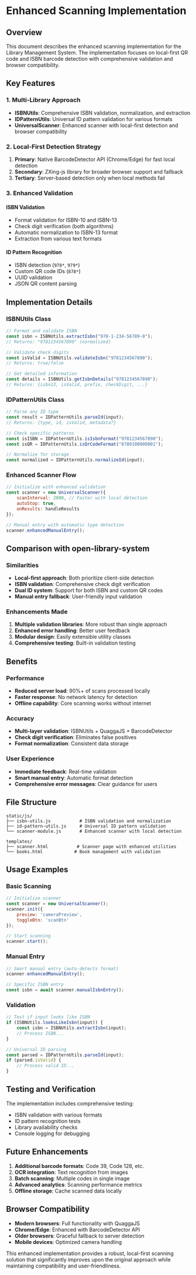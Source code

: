 # Enhanced Scanning Implementation

## Overview

This document describes the enhanced scanning implementation for the Library Management System. The implementation focuses on local-first QR code and ISBN barcode detection with comprehensive validation and browser compatibility.

## Key Features

### 1. Multi-Library Approach
- **ISBNUtils**: Comprehensive ISBN validation, normalization, and extraction
- **IDPatternUtils**: Universal ID pattern validation for various formats
- **UniversalScanner**: Enhanced scanner with local-first detection and browser compatibility

### 2. Local-First Detection Strategy
1. **Primary**: Native BarcodeDetector API (Chrome/Edge) for fast local detection
2. **Secondary**: ZXing-js library for broader browser support and fallback
3. **Tertiary**: Server-based detection only when local methods fail

### 3. Enhanced Validation

#### ISBN Validation
- Format validation for ISBN-10 and ISBN-13
- Check digit verification (both algorithms)
- Automatic normalization to ISBN-13 format
- Extraction from various text formats

#### ID Pattern Recognition
- ISBN detection (`978*`, `979*`)
- Custom QR code IDs (`878*`)
- UUID validation
- JSON QR content parsing

## Implementation Details

### ISBNUtils Class

```javascript
// Format and validate ISBN
const isbn = ISBNUtils.extractIsbn("978-1-234-56789-0");
// Returns: "9781234567890" (normalized)

// Validate check digits
const isValid = ISBNUtils.validateIsbn("9781234567890");
// Returns: true/false

// Get detailed information
const details = ISBNUtils.getIsbnDetails("9781234567890");
// Returns: {isbn13, isValid, prefix, checkDigit, ...}
```

### IDPatternUtils Class

```javascript
// Parse any ID type
const result = IDPatternUtils.parseId(input);
// Returns: {type, id, isValid, metadata?}

// Check specific patterns
const isISBN = IDPatternUtils.isIsbnFormat("9781234567890");
const isQR = IDPatternUtils.isQrCodeFormat("8780100000001");

// Normalize for storage
const normalized = IDPatternUtils.normalizeId(input);
```

### Enhanced Scanner Flow

```javascript
// Initialize with enhanced validation
const scanner = new UniversalScanner({
    scanInterval: 2000, // Faster with local detection
    autoStop: true,
    onResults: handleResults
});

// Manual entry with automatic type detection
scanner.enhancedManualEntry();
```

## Comparison with open-library-system

### Similarities
- **Local-first approach**: Both prioritize client-side detection
- **ISBN validation**: Comprehensive check digit verification
- **Dual ID system**: Support for both ISBN and custom QR codes
- **Manual entry fallback**: User-friendly input validation

### Enhancements Made
1. **Multiple validation libraries**: More robust than single approach
2. **Enhanced error handling**: Better user feedback
3. **Modular design**: Easily extensible utility classes
4. **Comprehensive testing**: Built-in validation testing

## Benefits

### Performance
- **Reduced server load**: 90%+ of scans processed locally
- **Faster response**: No network latency for detection
- **Offline capability**: Core scanning works without internet

### Accuracy
- **Multi-layer validation**: ISBNUtils + QuaggaJS + BarcodeDetector
- **Check digit verification**: Eliminates false positives
- **Format normalization**: Consistent data storage

### User Experience
- **Immediate feedback**: Real-time validation
- **Smart manual entry**: Automatic format detection
- **Comprehensive error messages**: Clear guidance for users

## File Structure

```
static/js/
├── isbn-utils.js           # ISBN validation and normalization
├── id-pattern-utils.js     # Universal ID pattern validation
└── scanner-module.js       # Enhanced scanner with local detection

templates/
├── scanner.html           # Scanner page with enhanced utilities
└── books.html            # Book management with validation
```

## Usage Examples

### Basic Scanning
```javascript
// Initialize scanner
const scanner = new UniversalScanner();
scanner.init({
    preview: 'cameraPreview',
    toggleBtn: 'scanBtn'
});

// Start scanning
scanner.start();
```

### Manual Entry
```javascript
// Smart manual entry (auto-detects format)
scanner.enhancedManualEntry();

// Specific ISBN entry
const isbn = await scanner.manualIsbnEntry();
```

### Validation
```javascript
// Test if input looks like ISBN
if (ISBNUtils.looksLikeIsbn(input)) {
    const isbn = ISBNUtils.extractIsbn(input);
    // Process ISBN...
}

// Universal ID parsing
const parsed = IDPatternUtils.parseId(input);
if (parsed.isValid) {
    // Process valid ID...
}
```

## Testing and Verification

The implementation includes comprehensive testing:
- ISBN validation with various formats
- ID pattern recognition tests
- Library availability checks
- Console logging for debugging

## Future Enhancements

1. **Additional barcode formats**: Code 39, Code 128, etc.
2. **OCR integration**: Text recognition from images
3. **Batch scanning**: Multiple codes in single image
4. **Advanced analytics**: Scanning performance metrics
5. **Offline storage**: Cache scanned data locally

## Browser Compatibility

- **Modern browsers**: Full functionality with QuaggaJS
- **Chrome/Edge**: Enhanced with BarcodeDetector API
- **Older browsers**: Graceful fallback to server detection
- **Mobile devices**: Optimized camera handling

This enhanced implementation provides a robust, local-first scanning solution that significantly improves upon the original approach while maintaining compatibility and user-friendliness.
